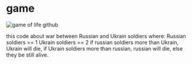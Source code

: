 # game
![game of life github](https://user-images.githubusercontent.com/96742105/161818124-9c9ced55-6f38-49b6-8bde-34c4c31efe52.png)

this code about war between Russian and Ukrain soldiers where:
 Russian soldiers == 1
 Ukrain soldiers == 2
 if russian soldiers  more than Ukrain, Ukrain will die, if Ukrain soldiers more than russian, russian will die, else they be still alive.
